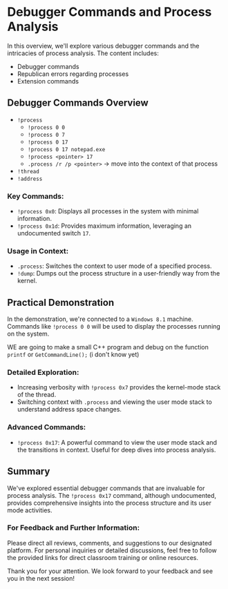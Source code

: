 # Debugger Commands and Process Analysis

In this overview, we'll explore various debugger commands and the intricacies of process analysis. The content includes:
- Debugger commands
- Republican errors regarding processes
- Extension commands

## Debugger Commands Overview
- `!process`
  - `!process 0 0`
  - `!process 0 7`
  - `!process 0 17`
  - `!process 0 17 notepad.exe`
  - `!process <pointer> 17`
  - `.process /r /p <pointer>` -> move into the context of that process
- `!thread`
- `!address`


### Key Commands:
- `!process 0x0`: Displays all processes in the system with minimal information.
- `!process 0x1d`: Provides maximum information, leveraging an undocumented switch `17`.

### Usage in Context:
- `.process`: Switches the context to user mode of a specified process.
- `!dump`: Dumps out the process structure in a user-friendly way from the kernel.

## Practical Demonstration

In the demonstration, we're connected to a `Windows 8.1` machine. Commands like `!process 0 0` will be used to display the processes running on the system.

WE are going to make a small C++ program and debug on the function `printf` or `GetCommandLine();` (i don't know yet)


### Detailed Exploration:
- Increasing verbosity with `!process 0x7` provides the kernel-mode stack of the thread.
- Switching context with `.process` and viewing the user mode stack to understand address space changes.

### Advanced Commands:
- `!process 0x17`: A powerful command to view the user mode stack and the transitions in context. Useful for deep dives into process analysis.

## Summary
We've explored essential debugger commands that are invaluable for process analysis. The `!process 0x17` command, although undocumented, provides comprehensive insights into the process structure and its user mode activities.

### For Feedback and Further Information:
Please direct all reviews, comments, and suggestions to our designated platform. For personal inquiries or detailed discussions, feel free to follow the provided links for direct classroom training or online resources.

Thank you for your attention. We look forward to your feedback and see you in the next session!
